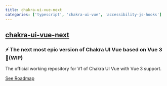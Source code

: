 ```yaml
---
title: chakra-ui-vue-next
categories: ['typescript', 'chakra-ui-vue', 'accessibility-js-hooks']
---
```

## [chakra-ui-vue-next](https://github.com/chakra-ui/chakra-ui-vue-next)

### ⚡️ The next most epic version of Chakra UI Vue based on Vue 3 🚀(WIP)


The official working repository for V1 of Chakra UI Vue with Vue 3 support.

[See Roadmap](https://www.notion.so/4517ba273ef3409d8e0e9ec3d121f6c1?v=ce00244a41b74b79b4d01ee4c3aa61ec)
